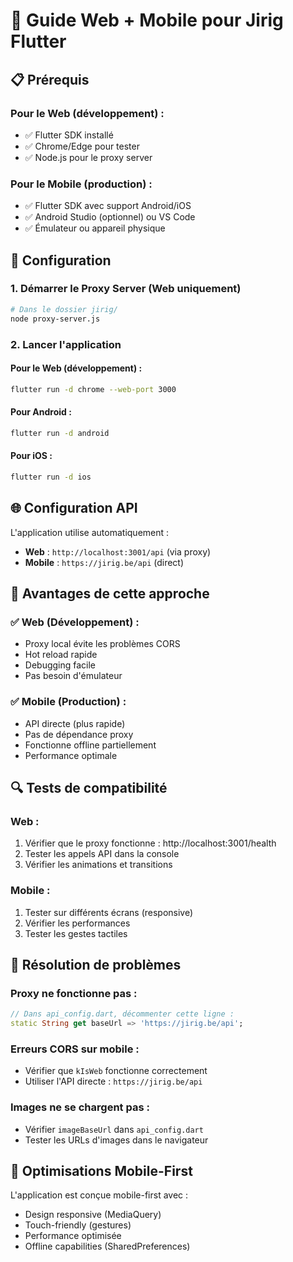 # 🚀 Guide Web + Mobile pour Jirig Flutter

## 📋 Prérequis

### Pour le Web (développement) :
- ✅ Flutter SDK installé
- ✅ Chrome/Edge pour tester
- ✅ Node.js pour le proxy server

### Pour le Mobile (production) :
- ✅ Flutter SDK avec support Android/iOS
- ✅ Android Studio (optionnel) ou VS Code
- ✅ Émulateur ou appareil physique

## 🔧 Configuration

### 1. Démarrer le Proxy Server (Web uniquement)
```bash
# Dans le dossier jirig/
node proxy-server.js
```

### 2. Lancer l'application

#### Pour le Web (développement) :
```bash
flutter run -d chrome --web-port 3000
```

#### Pour Android :
```bash
flutter run -d android
```

#### Pour iOS :
```bash
flutter run -d ios
```

## 🌐 Configuration API

L'application utilise automatiquement :
- **Web** : `http://localhost:3001/api` (via proxy)
- **Mobile** : `https://jirig.be/api` (direct)

## 🎯 Avantages de cette approche

### ✅ Web (Développement) :
- Proxy local évite les problèmes CORS
- Hot reload rapide
- Debugging facile
- Pas besoin d'émulateur

### ✅ Mobile (Production) :
- API directe (plus rapide)
- Pas de dépendance proxy
- Fonctionne offline partiellement
- Performance optimale

## 🔍 Tests de compatibilité

### Web :
1. Vérifier que le proxy fonctionne : http://localhost:3001/health
2. Tester les appels API dans la console
3. Vérifier les animations et transitions

### Mobile :
1. Tester sur différents écrans (responsive)
2. Vérifier les performances
3. Tester les gestes tactiles

## 🐛 Résolution de problèmes

### Proxy ne fonctionne pas :
```dart
// Dans api_config.dart, décommenter cette ligne :
static String get baseUrl => 'https://jirig.be/api';
```

### Erreurs CORS sur mobile :
- Vérifier que `kIsWeb` fonctionne correctement
- Utiliser l'API directe : `https://jirig.be/api`

### Images ne se chargent pas :
- Vérifier `imageBaseUrl` dans `api_config.dart`
- Tester les URLs d'images dans le navigateur

## 📱 Optimisations Mobile-First

L'application est conçue mobile-first avec :
- Design responsive (MediaQuery)
- Touch-friendly (gestures)
- Performance optimisée
- Offline capabilities (SharedPreferences)
